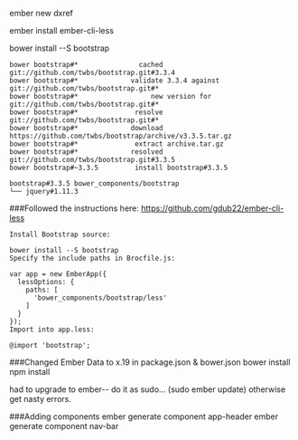 ember new dxref

ember install ember-cli-less

bower install --S bootstrap

	bower bootstrap#*               cached git://github.com/twbs/bootstrap.git#3.3.4
	bower bootstrap#*             validate 3.3.4 against git://github.com/twbs/bootstrap.git#*
	bower bootstrap#*                  new version for git://github.com/twbs/bootstrap.git#*
	bower bootstrap#*              resolve git://github.com/twbs/bootstrap.git#*
	bower bootstrap#*             download https://github.com/twbs/bootstrap/archive/v3.3.5.tar.gz
	bower bootstrap#*              extract archive.tar.gz
	bower bootstrap#*             resolved git://github.com/twbs/bootstrap.git#3.3.5
	bower bootstrap#~3.3.5         install bootstrap#3.3.5

	bootstrap#3.3.5 bower_components/bootstrap
	└── jquery#1.11.3

###Followed the instructions here: https://github.com/gdub22/ember-cli-less


	Install Bootstrap source:

	bower install --S bootstrap
	Specify the include paths in Brocfile.js:

	var app = new EmberApp({
	  lessOptions: {
	    paths: [
	      'bower_components/bootstrap/less'
	    ]
	  }
	});
	Import into app.less:

	@import 'bootstrap';


###Changed Ember Data to x.19 in package.json & bower.json
bower install  
npm install  

had to upgrade to ember-- do it as sudo...
(sudo ember update)  otherwise get nasty errors.


###Adding components
ember generate component app-header
ember generate component nav-bar

